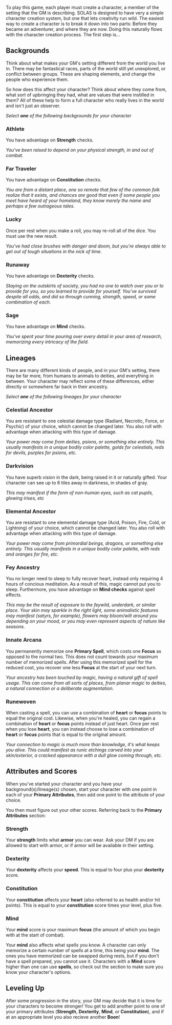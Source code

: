 To play this game, each player must create a character, a member of the setting that the GM is describing. SOLAS is designed to have very a simple character creation system, but one that lets creativity run wild. The easiest way to create a character is to break it down into two parts: Before they became an adventurer, and where they are now. Doing this naturally flows with the character creation process. The first step is...

## Backgrounds
Think about what makes your GM's setting different from the world you live in. There may be fantastical races, parts of the world still yet unexplored, or conflict between groups. These are shaping elements, and change the people who experience them.

So how does this affect your character? Think about where they come from, what sort of upbringing they had, what are values that were instilled in them? All of these help to form a full character who really lives in the world and isn't just an observer.

*Select **one** of the following backgrounds for your character*

### Athlete
You have advantage on **Strength** checks.

*You've been raised to depend on your physical strength, in and out of combat.*

### Far Traveler
You have advantage on **Constitution** checks.

*You are from a distant place, one so remote that few of the common folk realize that it exists, and chances are good that even if some people you meet have heard of your homeland, they know merely the name and perhaps a few outrageous tales.*

### Lucky
Once per rest when you make a roll, you may re-roll all of the dice. You must use the new result.

*You've had close brushes with danger and doom, but you're always able to get out of tough situations in the nick of time.*

### Runaway
You have advantage on **Dexterity** checks.

*Staying on the outskirts of society, you had no one to watch over you or to provide for you, so you learned to provide for yourself. You've survived despite all odds, and did so through cunning, strength, speed, or some combination of each.*

### Sage
You have advantage on **Mind** checks.

*You've spent your time pouring over every detail in your area of research, memorizing every intricacy of the field.*

## Lineages
There are many different kinds of people, and in your GM's setting, there may be far more, from humans to animals to deities, and everything in between. Your character may reflect some of these differences, either directly or somewhere far back in their ancestry.

*Select **one** of the following lineages for your character*

### Celestial Ancestor
You are resistant to one celestial damage type (Radiant, Necrotic, Force, or Psychic) of your choice, which cannot be changed later. You also roll with advantage when attacking with this type of damage.

*Your power may come from deities, psions, or something else entirely. This usually manifests in a unique bodily color palette, golds for celestials, reds for devils, purples for psions, etc.*

### Darkvision
You have superb vision in the dark, being raised in it or naturally gifted. Your character can see up to 6 tiles away in darkness, in shades of gray.

*This may manifest if the form of non-human eyes, such as cat pupils, glowing irises, etc*

### Elemental Ancestor
You are resistant to one elemental damage type (Acid, Poison, Fire, Cold, or Lightning) of your choice, which cannot be changed later. You also roll with advantage when attacking with this type of damage.

*Your power may come from primordial beings, dragons, or something else entirely. This usually manifests in a unique bodily color palette, with reds and oranges for fire, etc.*

### Fey Ancestry
You no longer need to sleep to fully recover heart, instead only requiring 4 hours of concious meditation. As a result of this, magic cannot put you to sleep. Furthermore, you have advantage on **Mind checks** against spell effects.

*This may be the result of exposure to the feywild, underdark, or similar place. Your skin may sparkle in the right light, some animalistic features may manifest (satyrs, for example), flowers may bloom/wilt around you depending on your mood, or you may even represent aspects of nature like seasons.*

### Innate Arcana
You permanently memorize one **Primary Spell**, which costs one **Focus** as opposed to the normal two. This does not count towards your maximum number of memorized spells. After using this memorized spell for the reduced cost, you recover one less **Focus** at the start of your next turn.

*Your ancestry has been touched by magic, having a natural gift of spell usage. This can come from all sorts of places, from planar magic to deities, a natural connection or a deliberate augmentation.*

### Runewoven
When casting a spell, you can use a combination of **heart** or **focus** points to equal the original cost. Likewise, when you're healed, you can regain a combination of **heart** or **focus** points instead of just heart. Once per rest when you lose **heart**, you can instead choose to lose a combination of **heart** or **focus** points that is equal to the original amount.

*Your connection to magic is much more than knowledge, it's what keeps you alive. This could manifest as runic etchings carved into your skin/exterior, a cracked appearance with a dull glow coming through, etc.*

## Attributes and Scores
When you've started your character and you have your background(s)/lineage(s) chosen, start your character with one point in each of your **Primary Attributes**, then add one point to the attribute of your choice.

You then must figure out your other scores. Referring back to the **Primary Attributes** section:

### Strength
Your **strength** limits what **armor** you can wear. Ask your DM if you are allowed to start with armor, or if armor will be available in their setting.

### Dexterity
Your **dexterity** affects your **speed**. This is equal to four plus your **dexterity** score.

### Constitution
Your **constitution** affects your **heart** (also referred to as health and/or hit points). This is equal to your **constitution** score times your level, plus five.

### Mind
Your **mind** score is your maximum **focus** (the amount of which you begin with at the start of combat).

Your **mind** also affects what spells you know. A character can only memorize a certain number of spells at a time, this being your **mind**. The ones you have memorized can be swapped during rests, but if you don't have a spell prepared, you cannot use it. Characters with a **Mind** score higher than one can use **spells**, so check out the section to make sure you know your character's options.

## Leveling Up
After some progression in the story, your GM may decide that it is time for your characters to become stronger! You get to add another point to one of your primary attributes (**Strength**, **Dexterity**, **Mind**, or **Constitution**), and if at an appropriate level you also recieve another **Boon**!
